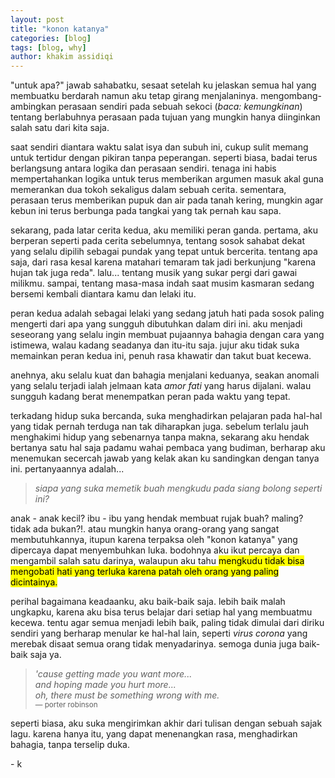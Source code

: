 ```yaml
---
layout: post
title: "konon katanya"
categories: [blog]
tags: [blog, why]
author: khakim assidiqi
---
```

 
 
<p><span class="first">"untuk apa?"</span> jawab sahabatku, sesaat setelah ku jelaskan semua hal yang membuatku berdarah namun aku tetap girang menjalaninya. mengombang-ambingkan perasaan sendiri pada sebuah sekoci (<i>baca: kemungkinan</i>) tentang berlabuhnya perasaan pada tujuan yang mungkin hanya diinginkan salah satu dari kita saja.</p>
 
<p class="indent">saat sendiri diantara waktu salat isya dan subuh ini, cukup sulit memang untuk tertidur dengan pikiran tanpa peperangan. seperti biasa, badai terus berlangsung antara logika dan perasaan sendiri. tenaga ini habis mempertahankan logika untuk terus memberikan argumen masuk akal guna memerankan dua tokoh sekaligus dalam sebuah cerita. sementara, perasaan terus memberikan pupuk dan air pada tanah kering, mungkin agar kebun ini terus berbunga pada tangkai yang tak pernah kau sapa.</p>
 
<p class="indent">sekarang, pada latar cerita kedua, aku memiliki peran ganda. pertama, aku berperan seperti pada cerita sebelumnya, tentang sosok sahabat dekat yang selalu dipilih sebagai pundak yang tepat untuk bercerita. tentang apa saja, dari rasa kesal karena matahari temaram tak jadi berkunjung "karena hujan tak juga reda". lalu...  tentang musik yang sukar pergi dari gawai milikmu. sampai, tentang masa-masa indah saat musim kasmaran sedang bersemi kembali diantara kamu dan lelaki itu.</p>
 
<p class="indent">peran kedua adalah sebagai lelaki yang sedang jatuh hati pada sosok paling mengerti dari apa yang sungguh dibutuhkan dalam diri ini. aku menjadi seseorang yang selalu ingin membuat pujaannya bahagia dengan cara yang istimewa, walau kadang seadanya dan itu-itu saja. jujur aku tidak suka memainkan peran kedua ini, penuh rasa khawatir dan takut buat kecewa.</p>
 
<p class="indent">anehnya, aku selalu kuat dan bahagia menjalani keduanya, seakan anomali yang selalu terjadi ialah jelmaan kata <i>amor fati</i> yang harus dijalani. walau sungguh kadang berat menempatkan peran pada waktu yang tepat.</p>

 
<p class="indent">terkadang hidup suka bercanda, suka menghadirkan pelajaran pada hal-hal yang tidak pernah terduga nan tak diharapkan juga. sebelum terlalu jauh menghakimi hidup yang sebenarnya tanpa makna, sekarang aku hendak bertanya satu hal saja padamu wahai pembaca yang budiman, berharap aku menemukan secercah jawab yang kelak akan ku sandingkan dengan tanya ini. pertanyaannya adalah...</p>
 
 
<blockquote class="indent"><i>siapa yang suka memetik buah mengkudu pada siang bolong seperti ini?</i></blockquote>
<p class="indent">anak - anak kecil? ibu - ibu yang hendak membuat rujak buah? maling? tidak ada bukan?!. atau mungkin hanya orang-orang yang sangat membutuhkannya, itupun karena terpaksa oleh "konon katanya" yang dipercaya dapat menyembuhkan luka. bodohnya aku ikut percaya dan mengambil salah satu darinya, walaupun aku tahu <mark> mengkudu tidak bisa mengobati hati yang terluka karena patah oleh orang yang paling dicintainya.</mark></p>
  
 <p class="indent">perihal bagaimana keadaanku, aku baik-baik saja. lebih baik malah ungkapku, karena aku bisa terus belajar dari setiap hal yang membuatmu kecewa. tentu agar semua menjadi lebih baik, paling tidak dimulai dari diriku sendiri yang berharap menular ke hal-hal lain, seperti <i>virus corona</i> yang merebak disaat semua orang tidak menyadarinya. semoga dunia juga baik-baik saja ya.</p>

 <blockquote class="indent">
<i>
'cause getting made you want more...<br/>
and hoping made you hurt more...<br/>
oh, there must be 
something wrong with me.<br/>
</i>
<small>— porter robinson</small>
</blockquote>


<p class="indent">seperti biasa, aku suka mengirimkan akhir dari tulisan dengan sebuah sajak lagu. karena hanya itu, yang dapat menenangkan rasa, menghadirkan bahagia, tanpa terselip duka.</p> 

\- k
